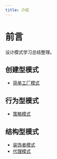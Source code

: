 ```yaml
---
title: 介绍
---
```

# 前言
设计模式学习总结整理。

## 创建型模式
* [简单工厂模式](./简单工厂模式.md)

## 行为型模式
* [策略模式](./策略模式.md)

## 结构型模式
* [装饰者模式](./装饰者模式.md)
* [代理模式](./代理模式.md)
